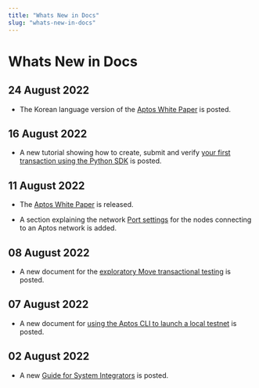 ```yaml
---
title: "Whats New in Docs"
slug: "whats-new-in-docs"
---
```


# Whats New in Docs

## 24 August 2022

- The Korean language version of the [Aptos White Paper](aptos-white-paper#full-pdf-versions) is posted.

## 16 August 2022

- A new tutorial showing how to create, submit and verify [your first transaction using the Python SDK](/tutorials/your-first-transaction-sdk) is posted.

## 11 August 2022

- The [Aptos White Paper](aptos-white-paper) is released.

- A section explaining the network [Port settings](/nodes/ait/node-requirements#ports) for the nodes connecting to an Aptos network is added.

## 08 August 2022

- A new document for the [exploratory Move transactional testing](/guides/move-guides/guide-move-transactional-testing) is posted. 

## 07 August 2022

- A new document for [using the Aptos CLI to launch a local testnet](/nodes/local-testnet/using-cli-to-run-a-local-testnet) is posted.

## 02 August 2022

- A new [Guide for System Integrators](/guides/guide-for-system-integrators) is posted.